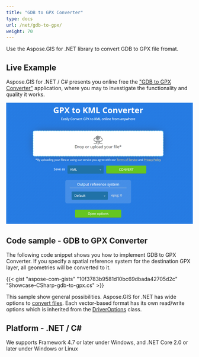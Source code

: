 ```yaml
---
title: "GDB to GPX Converter"
type: docs
url: /net/gdb-to-gpx/
weight: 70
---
```


Use the Aspose.GIS for .NET library to convert GDB to GPX file fromat.

## **Live Example**

Aspose.GIS for .NET / C# presents you online free the ["GDB to GPX Converter"](https://products.aspose.app/gis/conversion/gdb-to-gpx) application, where you may to investigate the functionality and quality it works.

![GDB to GPX Converter App](conversion.png)

## **Code sample - GDB to GPX Converter**

The following code snippet shows you how to implement GDB to GPX Converter. If you specify a spatial reference system for the destination GPX layer, all geometries will be converted to it. 

{{< gist "aspose-com-gists" "10f3783b9581d10bc69dbada42705d2c" "Showcase-CSharp-gdb-to-gpx.cs" >}}

This sample show general possibilities. Aspose.GIS for .NET has wide options to [convert files](https://docs.aspose.com/gis/net/vector-layers/). Each vector-based format has its own read/write options which is inherited from the [DriverOptions](https://apireference.aspose.com/gis/net/aspose.gis/driveroptions) class.

## **Platform - .NET / C#**

We supports Framework 4.7 or later under Windows, and .NET Core 2.0 or later under Windows or Linux
